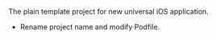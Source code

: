 The plain template project for new universal iOS application.

- Rename project name and modify Podfile.
